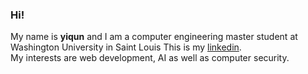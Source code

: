 ### Hi!

My name is **yiqun** and I am a computer engineering master student at Washington University in Saint Louis
This is my [linkedin](https://www.linkedin.com/in/yiqun-dean-du-4b4583200).  
My interests are web development, AI as well as computer security. 
